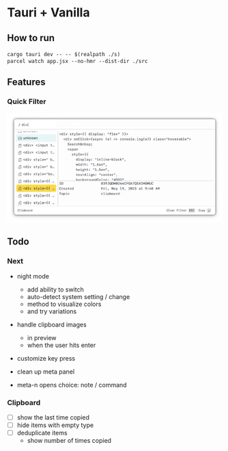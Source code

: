 # Tauri + Vanilla


## How to run

```
cargo tauri dev -- -- $(realpath ./s)
parcel watch app.jsx --no-hmr --dist-dir ./src
```

## Features

### Quick Filter

![filter screenshot](./docs/filter-screenshot.webp)

## Todo

### Next

- night mode
    - add ability to switch
    - auto-detect system setting / change
    - method to visualize colors
    - and try variations

- handle clipboard images
    - in preview
    - when the user hits enter

- customize key press

- clean up meta panel


- meta-n opens choice: note / command

### Clipboard

- [ ] show the last time copied
- [ ] hide items with empty type
- [ ] deduplicate items
    - show number of times copied
